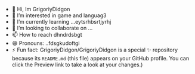 - 👋 Hi, Im GrigoriyDidgon
- 👀 I’m interested in game and languag3
- 🌱 I’m currently learning ...eytsrhbsrtjyrhj
- 💞️ I’m looking to collaborate on ...
- 📫 How to reach dhndrdsbgt
- 😄 Pronouns: ..fdsgkudoftgi
- ⚡ Fun fact:
GrigoriyDidgon/GrigoriyDidgon is a special ✨ repository because its `README.md` (this file) appears on your GitHub profile.
You can click the Preview link to take a look at your changes.)
